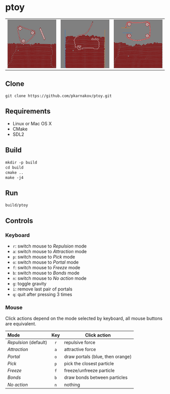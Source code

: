 # ptoy

|   |   |   |
|:---:|:---:|:---:|
|<img src="doc/screenshot0.png" width="200">|<img src="doc/screenshot1.png" width="200">|<img src="doc/screenshot2.png" width="200">|

## Clone

    git clone https://github.com/pkarnakov/ptoy.git

## Requirements

- Linux or Mac OS X
- CMake
- SDL2

## Build

```
mkdir -p build
cd build
cmake ..
make -j4
```

## Run

```
build/ptoy
```

## Controls

### Keyboard

* `r`: switch mouse to *Repulsion* mode
* `a`: switch mouse to *Attraction* mode
* `p`: switch mouse to *Pick* mode
* `o`: switch mouse to *Portal* mode
* `f`: switch mouse to *Freeze* mode
* `b`: switch mouse to *Bonds* mode
* `n`: switch mouse to *No action* mode
* `g`: toggle gravity
* `i`: remove last pair of portals
* `q`: quit after pressing 3 times

### Mouse

Click actions depend on the mode selected by keyboard,
all mouse buttons are equivalent.

Mode|Key|Click action
:---|:---:|---
*Repulsion* (default) |`r`| repulsive force
*Attraction* |`a`| attractive force
*Portal*  |`o`| draw portals (blue, then orange)
*Pick*  |`p`| pick the closest particle
*Freeze* |`f`| freeze/unfreeze particle
*Bonds*  |`b`| draw bonds between particles
*No action* |`n`| nothing
